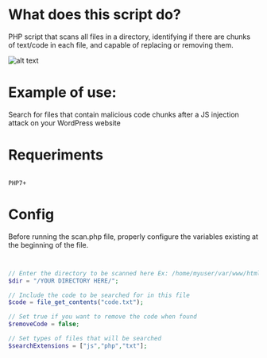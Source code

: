 # What does this script do?
PHP script that scans all files in a directory, identifying if there are chunks of text/code in each file, and capable of replacing or removing them.

![alt text](https://i.ibb.co/QcGYPY8/Screenshot-from-2023-01-27-14-06-44.png)

# Example of use: 
Search for files that contain malicious code chunks after a JS injection attack on your WordPress website

# Requeriments

```text

PHP7+

```

# Config

Before running the scan.php file, properly configure the variables existing at the beginning of the file.

```php


// Enter the directory to be scanned here Ex: /home/myuser/var/www/html/
$dir = "/YOUR DIRECTORY HERE/"; 

// Include the code to be searched for in this file
$code = file_get_contents("code.txt");

// Set true if you want to remove the code when found
$removeCode = false; 

// Set types of files that will be searched
$searchExtensions = ["js","php","txt"];


```

